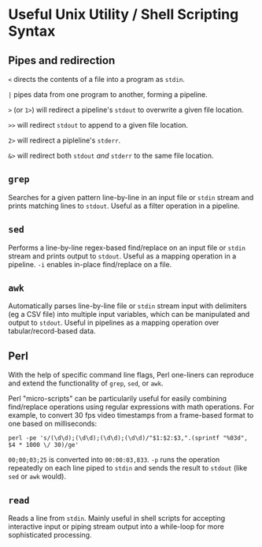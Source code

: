 # Useful Unix Utility / Shell Scripting Syntax

## Pipes and redirection

`<` directs the contents of a file into a program as `stdin`.

`|` pipes data from one program to another, forming a pipeline.

`>` (or `1>`) will redirect a pipeline's `stdout` to overwrite a given file location.

`>>` will redirect `stdout` to append to a given file location.

`2>` will redirect a pipleline's `stderr`.

`&>` will redirect both `stdout` *and* `stderr` to the same file location.

## `grep`

Searches for a given pattern line-by-line in an input file or `stdin` stream and prints matching lines to `stdout`. Useful as a filter operation in a pipeline.

## `sed`

Performs a line-by-line regex-based find/replace on an input file or `stdin` stream and prints output to `stdout`. Useful as a mapping operation in a pipeline. `-i` enables in-place find/replace on a file.

## `awk`

Automatically parses line-by-line file or `stdin` stream input with delimiters (eg a CSV file) into multiple input variables, which can be manipulated and output to `stdout`. Useful in pipelines as a mapping operation over tabular/record-based data.

## Perl

With the help of specific command line flags, Perl one-liners can reproduce and extend the functionality of `grep`, `sed`, or `awk`.

Perl "micro-scripts" can be particularily useful for easily combining find/replace operations using regular expressions with math operations. For example, to convert 30 fps video timestamps from a frame-based format to one based on milliseconds:

    perl -pe 's/(\d\d);(\d\d);(\d\d);(\d\d)/"$1:$2:$3,".(sprintf "%03d", $4 * 1000 \/ 30)/ge'

`00;00;03;25` is converted into `00:00:03,833`. `-p` runs the operation repeatedly on each line piped to `stdin` and sends the result to `stdout` (like `sed` or `awk` would).

## `read`

Reads a line from `stdin`. Mainly useful in shell scripts for accepting interactive input or piping stream output into a while-loop for more sophisticated processing. 
